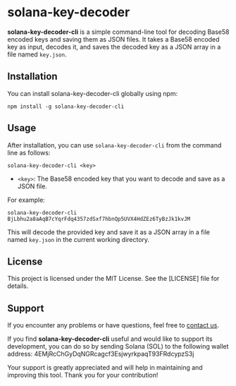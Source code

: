 # solana-key-decoder

**solana-key-decoder-cli** is a simple command-line tool for decoding Base58 encoded keys and saving them as JSON files. It takes a Base58 encoded key as input, decodes it, and saves the decoded key as a JSON array in a file named `key.json`.

## Installation

You can install solana-key-decoder-cli globally using npm:

``npm install -g solana-key-decoder-cli`` 

## Usage

After installation, you can use `solana-key-decoder-cli` from the command line as follows:

`solana-key-decoder-cli <key>` 

-   `<key>`: The Base58 encoded key that you want to decode and save as a JSON file.

For example:

`solana-key-decoder-cli BjLbhu2a8aAqB7cYqrFdq4357zdSxf7hbnQp5UVX4HdZEz6TyBzJk1kvJM` 

This will decode the provided key and save it as a JSON array in a file named `key.json` in the current working directory.

## License

This project is licensed under the MIT License. See the [LICENSE] file for details.

## Support

If you encounter any problems or have questions, feel free to [contact us](mailto:marcjerometulali@gmail.com).

If you find **solana-key-decoder-cli** useful and would like to support its development, you can do so by sending Solana (SOL) to the following wallet address: 
4EMjRcChGyDqNGRcagcf3EsjwyrkpaqT93FRdcypzS3j

Your support is greatly appreciated and will help in maintaining and improving this tool. Thank you for your contribution!


